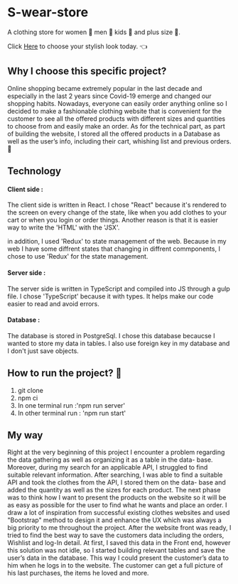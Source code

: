 # S-wear-store

A clothing store for women :dress: men :necktie: kids :shirt: and plus size :womans_clothes:. 

Click [Here](https://s-wear-store.herokuapp.com/) to choose your stylish look today. :point_left:

## Why I choose this specific project?

Online shopping became extremely popular in the last decade and especially in the last 2 years since Covid-19 emerge and changed our shopping habits.
Nowadays, everyone can easily order anything online so I decided to make a fashionable clothing website that is convenient for the customer to see all the offered products with different sizes and quantities to choose from and easily make an order.
As for the technical part, as part of building the website, I stored all the offered products in a Database as well as the user’s info, including their cart, whishing list and previous orders. :briefcase:

## Technology
#### Client side :
 The client side is written in React.
 I chose "React" because it's rendered to the screen on every change of the state, like when you add clothes to your cart or when you login or order things. 
 Another reason is that it is easier way to write the 'HTML' with the 'JSX'. 
 
 in addition, I used 'Redux' to state management of the web. Because in my web I have some diffrent states that changing in diffrent commponents, I chose to use 'Redux' for the state management.
 
 #### Server side :
The server side is written in TypeScript and compiled into JS through a gulp file. 
I chose 'TypeScript' because it with types. It helps make our code easier to read and avoid errors.
 
 #### Database :
 The database is stored in PostgreSql.
 I chose this database becaucse I wanted to store my data in tables. I also use foreign key in my database and I don't just save objects.
 
 ## How to run the project? :runner:
 1. git clone
 2. npm ci
 3. In one terminal run :'npm run server'
 4. In other terminal run : 'npm run start'

## My way 

Right at the very beginning of this project I encounter a problem regarding the data gathering as well as organizing it as a table in the data- base. Moreover, during my search for an applicable API, I struggled to find suitable relevant information. After searching, I was able to find a suitable API and took the clothes from the API, I stored them on the data- base and added the quantity as well as the sizes for each product.
The next phase was to think how I want to present the products on the website so it will be as easy as possible for the user to find what he wants and place an order. I draw a lot of inspiration from successful existing clothes websites and used "Bootstrap" method to design it and enhance the UX which was always a big priority to me throughout the project.
After the website front was ready, I tried to find the best way to save the customers data including the orders, Wishlist and log-In detail. At first, I saved this data in the Front end, however this solution was not idle, so I started building relevant tables and save the user’s data in the database. This way I could present the customer’s data to him when he logs in to the website. The customer can get a full picture of his last purchases, the items he loved and more.

